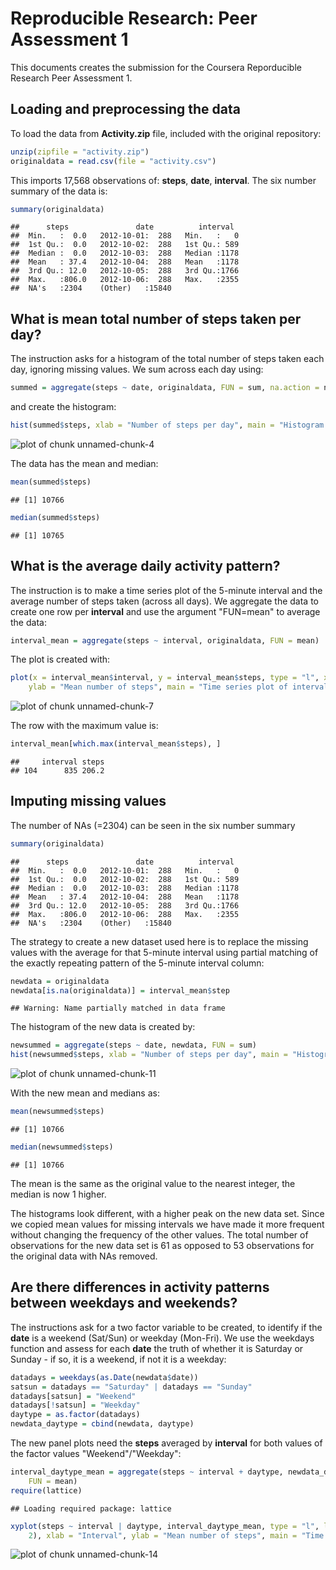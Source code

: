 # Reproducible Research: Peer Assessment 1

This documents creates the submission for the Coursera Reporducible Research Peer Assessment 1. 

## Loading and preprocessing the data
To load the data from **Activity.zip** file, included with the original repository:

```r
unzip(zipfile = "activity.zip")
originaldata = read.csv(file = "activity.csv")
```


This imports 17,568 observations of: **steps**, **date**, **interval**. The six number summary of the data is:

```r
summary(originaldata)
```

```
##      steps               date          interval   
##  Min.   :  0.0   2012-10-01:  288   Min.   :   0  
##  1st Qu.:  0.0   2012-10-02:  288   1st Qu.: 589  
##  Median :  0.0   2012-10-03:  288   Median :1178  
##  Mean   : 37.4   2012-10-04:  288   Mean   :1178  
##  3rd Qu.: 12.0   2012-10-05:  288   3rd Qu.:1766  
##  Max.   :806.0   2012-10-06:  288   Max.   :2355  
##  NA's   :2304    (Other)   :15840
```



## What is mean total number of steps taken per day?

The instruction asks for a histogram of the total number of steps taken each day, ignoring missing values.
We sum across each day using:

```r
summed = aggregate(steps ~ date, originaldata, FUN = sum, na.action = na.omit)
```

and create the histogram:

```r
hist(summed$steps, xlab = "Number of steps per day", main = "Histogram of the total number of steps taken each day")
```

![plot of chunk unnamed-chunk-4](figure/unnamed-chunk-4.png) 

The data has the mean and median:

```r
mean(summed$steps)
```

```
## [1] 10766
```

```r
median(summed$steps)
```

```
## [1] 10765
```



## What is the average daily activity pattern?

The instruction is to make a time series plot of the 5-minute interval and the average number of steps taken (across all days).
We aggregate the data to create one row per **interval** and use the argument "FUN=mean" to average the data:

```r
interval_mean = aggregate(steps ~ interval, originaldata, FUN = mean)
```


The plot is created with:

```r
plot(x = interval_mean$interval, y = interval_mean$steps, type = "l", xlab = "Interval", 
    ylab = "Mean number of steps", main = "Time series plot of interval vs mean number of steps")
```

![plot of chunk unnamed-chunk-7](figure/unnamed-chunk-7.png) 


The row with the maximum value is:

```r
interval_mean[which.max(interval_mean$steps), ]
```

```
##     interval steps
## 104      835 206.2
```


## Imputing missing values

The number of NAs (=2304) can be seen in the six number summary

```r
summary(originaldata)
```

```
##      steps               date          interval   
##  Min.   :  0.0   2012-10-01:  288   Min.   :   0  
##  1st Qu.:  0.0   2012-10-02:  288   1st Qu.: 589  
##  Median :  0.0   2012-10-03:  288   Median :1178  
##  Mean   : 37.4   2012-10-04:  288   Mean   :1178  
##  3rd Qu.: 12.0   2012-10-05:  288   3rd Qu.:1766  
##  Max.   :806.0   2012-10-06:  288   Max.   :2355  
##  NA's   :2304    (Other)   :15840
```


The strategy to create a new dataset used here is to replace the missing values with the average for that 5-minute interval using partial matching of the exactly repeating pattern of the 5-minute interval column:

```r
newdata = originaldata
newdata[is.na(originaldata)] = interval_mean$step
```

```
## Warning: Name partially matched in data frame
```


The histogram of the new data is created by:

```r
newsummed = aggregate(steps ~ date, newdata, FUN = sum)
hist(newsummed$steps, xlab = "Number of steps per day", main = "Histogram of the total number of steps taken each day\n     using the new data set")
```

![plot of chunk unnamed-chunk-11](figure/unnamed-chunk-11.png) 


With the new mean and medians as:

```r
mean(newsummed$steps)
```

```
## [1] 10766
```

```r
median(newsummed$steps)
```

```
## [1] 10766
```

The mean is the same as the original value to the nearest integer, the median is now 1 higher.

The histograms look different, with a higher peak on the new data set. Since we copied mean values for missing intervals we have made it more frequent without changing the frequency of the other values. The total number of observations for the new data set is 61 as opposed to 53 observations for the original data with NAs removed.

## Are there differences in activity patterns between weekdays and weekends?

The instructions ask for a two factor variable to be created, to identify if the **date** is a weekend (Sat/Sun) or weekday (Mon-Fri). We use the weekdays function and assess for each **date** the truth of whether it is Saturday or Sunday - if so, it is a weekend, if not it is a weekday:

```r
datadays = weekdays(as.Date(newdata$date))
satsun = datadays == "Saturday" | datadays == "Sunday"
datadays[satsun] = "Weekend"
datadays[!satsun] = "Weekday"
daytype = as.factor(datadays)
newdata_daytype = cbind(newdata, daytype)
```


The new panel plots need the **steps** averaged by **interval** for both values of the factor values "Weekend"/"Weekday":


```r
interval_daytype_mean = aggregate(steps ~ interval + daytype, newdata_daytype, 
    FUN = mean)
require(lattice)
```

```
## Loading required package: lattice
```

```r
xyplot(steps ~ interval | daytype, interval_daytype_mean, type = "l", layout = c(1, 
    2), xlab = "Interval", ylab = "Mean number of steps", main = "Time series plot of \n        interval vs mean number of steps by weekend/weekday")
```

![plot of chunk unnamed-chunk-14](figure/unnamed-chunk-14.png) 


